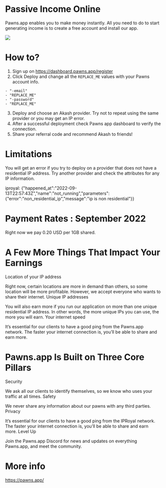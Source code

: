 # Passive Income Online

Pawns.app enables you to make money instantly. All you need to do to start generating income is to create a free account and install our app.

![](https://github.com/ovrclk/awesome-akash/blob/master/iproyal-pawns/pawns.png)

# How to?

1.  Sign up on https://dashboard.pawns.app/register
2.  Click Deploy and change all the `REPLACE_ME` values with your Pawns account info.

```
- "-email"
- "REPLACE_ME"
- "-password"
- "REPLACE_ME"
```

3.  Deploy and choose an Akash provider.  Try not to repeat using the same provider or you may get an IP error.
4.  After a successful deployment check Pawns app dashboard to verify the connection.
5.  Share your referral code and recommend Akash to friends!


# Limitations

You will get an error if you try to deploy on a provider that does not have a residential IP address.  Try another provider and check the attributes for any IP information.


iproyal: {"happened_at":"2022-09-13T22:57:43Z","name":"not_running","parameters":{"error":"non_residential_ip","message":"ip is non residential"}}


# Payment Rates : September 2022

Right now we pay 0.20 USD per 1GB shared.


# A Few More Things That Impact Your Earnings

Location of your IP address

Right now, certain locations are more in demand than others, so some location will be more profitable. However, we accept everyone who wants to share their internet.
Unique IP addresses

You will also earn more if you run our application on more than one unique residential IP address. In other words, the more unique IPs you can use, the more you will earn.
Your internet speed

It’s essential for our clients to have a good ping from the Pawns.app network. The faster your internet connection is, you’ll be able to share and earn more.


# Pawns.app Is Built on Three Core Pillars

Security

We ask all our clients to identify themselves, so we know who uses your traffic at all times.
Safety

We never share any information about our pawns with any third parties.
Privacy

It’s essential for our clients to have a good ping from the IPRoyal network. The faster your internet connection is, you’ll be able to share and earn more.
Level Up

Join the Pawns.app Discord for news and updates on everything Pawns.app, and meet the community.


# More info

https://pawns.app/
